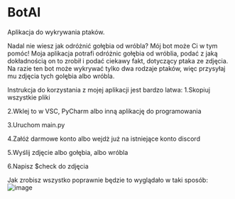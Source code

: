 # BotAI
Aplikacja do wykrywania ptaków.


Nadal nie wiesz jak odróżnić gołębia od wróbla?
Mój bot może Ci w tym pomóc! 
Moja aplikacja potrafi odróżnic gołębia od wróblia, podać z jaką dokładnością on to zrobił i podać ciekawy fakt, dotyczący ptaka ze zdjęcia. 
Na razie ten bot może wykrywać tylko dwa rodzaje ptaków, więc przysyłaj mu zdjęcia tych golębia albo wróbla. 


Instrukcja do korzystania z mojej aplikacji jest bardzo latwa:
1.Skopiuj wszystkie pliki 

2.Wklej to w VSC, PyCharm albo inną aplikację do programowania

3.Uruchom main.py

4.Załóż darmowe konto albo wejdż już na istniejące konto discord

5.Wyślij zdjęcie albo gołębia, albo wróbla

6.Napisz $check do zdjęcia

Jak zrobisz wszystko poprawnie będzie to wyglądało w taki sposób:![image](https://github.com/user-attachments/assets/58791aa5-4491-48ea-a23b-3efe57846275)



